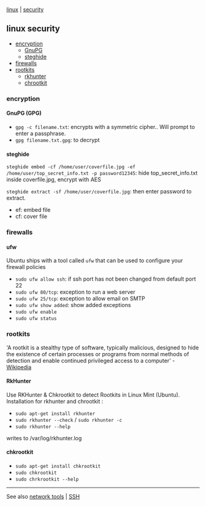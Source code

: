 [linux](index.md) | [security](../security/index.md)

## linux security

- [encryption](#encryption)
  - [GnuPG](#gnupg)
  - [steghide](#steghide)
- [firewalls](#firewalls)
- [rootkits](#rootkits)
  - [rkhunter](#rkhunter)
  - [chrootkit](#chrootkit)

### encryption

#### GnuPG (GPG)
- `gpg -c filename.txt`: encrypts with a symmetric cipher.. Will prompt to enter a passphrase.
- `gpg filename.txt.gpg`: to decrypt

#### steghide
`steghide embed -cf /home/user/coverfile.jpg -ef /home/user/top_secret_info.txt -p password12345`: hide top_secret_info.txt inside coverfile.jpg, encrypt with AES

`steghide extract -sf /home/user/coverfile.jpg`: then enter password to extract.

- ef: embed file
- cf: cover file

### firewalls

#### ufw
Ubuntu ships with a tool called `ufw` that can be used to configure your firewall policies
- `sudo ufw allow ssh`: if ssh port has not been changed from default port 22
- `sudo ufw 80/tcp`: exception to run a web server
- `sudo ufw 25/tcp`: exception to allow email on SMTP
- `sudo ufw show added`: show added exceptions
- `sudo ufw enable`
- `sudo ufw status`

### rootkits
'A rootkit is a stealthy type of software, typically malicious, designed to hide the existence of certain processes or programs from normal methods of detection and enable continued privileged access to a computer' -  [Wikipedia](http://en.wikipedia.org/wiki/Rootkit)

#### RkHunter
Use RKHunter & Chkrootkit to detect Rootkits in Linux Mint (Ubuntu).
Installation for rkhunter and chrootkit :

- `sudo apt-get install rkhunter`
- `sudo rkhunter --check` / `sudo rkhunter -c`
- `sudo rkhunter --help`

writes to /var/log/rkhunter.log

#### chkrootkit
- `sudo apt-get install chkrootkit`
- `sudo chkrootkit`
- `sudo chrkrootkit --help`

---

See also [network tools](network.md) | [SSH](network.md#ssh---secure-shell)

